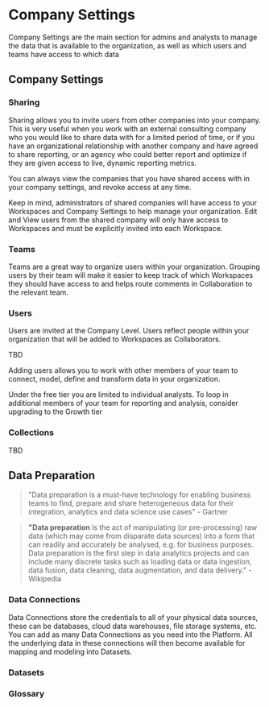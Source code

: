 # Company Settings

Company Settings are the main section for admins and analysts to manage the data that is available to the organization, as well as which users and teams have access to which data

## Company Settings

### Sharing

Sharing allows you to invite users from other companies into your company. This is very useful when you work with an external consulting company who you would like to share data with for a limited period of time, or if you have an organizational relationship with another company and have agreed to share reporting, or an agency who could better report and optimize if they are given access to live, dynamic reporting metrics.

You can always view the companies that you have shared access with in your company settings, and revoke access at any time. 

Keep in mind, administrators of shared companies will have access to your Workspaces and Company Settings to help manage your organization. Edit and View users from the shared company will only have access to Workspaces and must be explicitly invited into each Workspace.

### Teams

Teams are a great way to organize users within your organization. Grouping users by their team will make it easier to keep track of which Workspaces they should have access to and helps route comments in Collaboration to the relevant team. 

### Users

Users are invited at the Company Level. Users reflect people within your organization that will be added to Workspaces as Collaborators. 

TBD

Adding users allows you to work with other members of your team to connect, model, define and transform data in your organization. 

Under the free tier you are limited to individual analysts. To  loop in additional members of your team for reporting and analysis, consider upgrading to the Growth tier

### Collections

TBD

## Data Preparation

> "Data preparation is a must-have technology for enabling business teams to find, prepare and share heterogeneous data for their integration, analytics and data science use cases" - Gartner

> **"Data preparation** is the act of manipulating \(or pre-processing\) raw data \(which may come from disparate data sources\) into a form that can readily and accurately be analysed, e.g. for business purposes. Data preparation is the first step in data analytics projects and can include many discrete tasks such as loading data or data ingestion, data fusion, data cleaning, data augmentation, and data delivery." - Wikipedia

### Data Connections

Data Connections store the credentials to all of your physical data sources, these can be databases, cloud data warehouses, file storage systems, etc. You can add as many Data Connections as you need into the Platform. All the underlying data in these connections will then become available for mapping and modeling into Datasets.

### Datasets

### Glossary

